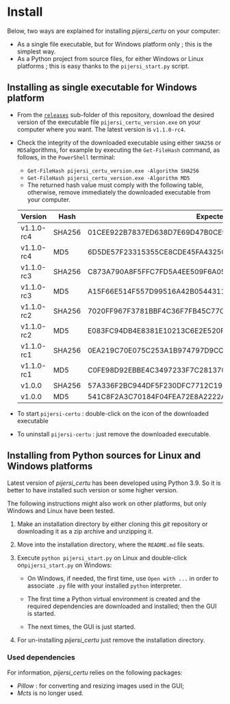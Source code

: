 # Install

Below, two ways are explained for installing *pijersi_certu* on your computer:

- As a single file executable, but for Windows platform only ; this is the simplest way.
- As a Python project from source files, for either Windows or Linux platforms ; this is easy thanks to the `pijersi_start.py` script.

## Installing as single executable for Windows platform

- From the  [`releases`](../releases) sub-folder of this repository, download the desired version of the executable file `pijersi_certu_version.exe` on your computer where you want. The latest version is `v1.1.0-rc4`.
- Check the integrity of the downloaded executable using either `SHA256` or `MD5`algorithms, for example by executing the `Get-FileHash` command, as follows, in the `PowerShell` terminal:
  - `Get-FileHash pijersi_certu_version.exe -Algorithm SHA256`
  - `Get-FileHash pijersi_certu_version.exe -Algorithm MD5`
  - The returned hash value must comply with the following table, otherwise, remove immediately the downloaded executable from your computer.

  | Version    | Hash   | Expected hash value                                          |
  | ---------- | ------ | ------------------------------------------------------------ |
  | v1.1.0-rc4 | SHA256 | 01CEE922B7837ED638D7E69D47B0CE9DA54B4512C9D0059700AF7598B1EE1ECA |
  | v1.1.0-rc4 | MD5    | 6D5DE57F23315355CE8CDE45FA4325C5                             |
  | v1.1.0-rc3 | SHA256 | C873A790A8F5FFC7FD5A4EE509F6A05EF9C581FBE29335E5047DECE8F7312C28 |
  | v1.1.0-rc3 | MD5    | A15F66E514F557D99516A42B05443111                             |
  | v1.1.0-rc2 | SHA256 | 7020FF967F3781BBF4C36F7FB45C77C1721212816F6879F63EB80A82D81EAACD |
  | v1.1.0-rc2 | MD5    | E083FC94DB4E8381E10213C6E2E520FE                             |
  | v1.1.0-rc1 | SHA256 | 0EA219C70E075C253A1B974797D9CCB92531778A7F9FFF4205BEB21F8FA45E28 |
  | v1.1.0-rc1 | MD5    | C0FE98D92EBBE4C3497233F7C281370F                             |
  | v1.0.0     | SHA256 | 57A336F2BC944DF5F230DFC7712C198ED95013C1A2D842DC6F0EDE3FBF985B36 |
  | v1.0.0     | MD5    | 541C8F2A3C70184F04FEA72E8A2222A8                             |



- To start `pijersi-certu` : double-click on the icon of the downloaded executable
- To uninstall  `pijersi-certu` : just remove the downloaded executable.

## Installing from Python sources for Linux and Windows platforms

Latest version of *pijersi_certu* has been developed using Python 3.9. So it is better to have installed such version or some higher version.

The following instructions might also work on other platforms, but only Windows and Linux have been tested.

1. Make an installation directory by either cloning this *git* repository or downloading it as a zip archive and unzipping it.

2. Move into the installation directory, where the `README.md` file seats.

3. Execute `python pijersi_start.py` on Linux and  double-click on`pijersi_start.py` on Windows:

   - On Windows, if needed, the first time, use `Open with ...` in order to associate `.py` file with your installed `python` interpreter.

   - The first time a Python virtual environment is created and the required dependencies are downloaded and installed; then the GUI is started.
   - The next times, the GUI is just started.

4. For un-installing *pijersi_certu* just remove the installation directory.


### Used dependencies

For information, *pijersi_certu* relies on the following packages:

- *Pillow* : for converting and resizing images used in the GUI;
- *Mcts* is no longer used.
